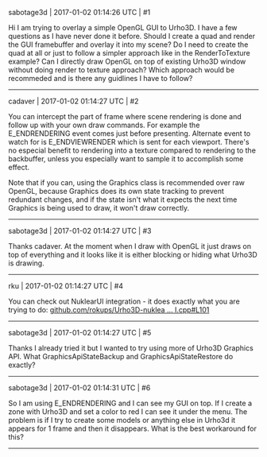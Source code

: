 sabotage3d | 2017-01-02 01:14:26 UTC | #1

Hi I am trying to overlay a simple OpenGL GUI to Urho3D. I have a few questions as I have never done it before. 
Should I create a quad and render the GUI framebuffer and overlay it into my scene?
Do I need to create the quad at all or just to follow a simpler approach like in the RenderToTexture example?
Can I directly draw OpenGL on top of existing Urho3D window without doing render to texture approach?
Which approach would be recommeded and is there any guidlines I have to follow?

-------------------------

cadaver | 2017-01-02 01:14:27 UTC | #2

You can intercept the part of frame where scene rendering is done and follow up with your own draw commands. For example the E_ENDRENDERING event comes just before presenting. Alternate event to watch for is E_ENDVIEWRENDER which is sent for each viewport. There's no especial benefit to rendering into a texture compared to rendering to the backbuffer, unless you especially want to sample it to accomplish some effect.

Note that if you can, using the Graphics class is recommended over raw OpenGL, because Graphics does its own state tracking to prevent redundant changes, and if the state isn't what it expects the next time Graphics is being used to draw, it won't draw correctly.

-------------------------

sabotage3d | 2017-01-02 01:14:27 UTC | #3

Thanks cadaver. At the moment when I draw with OpenGL it just draws on top of everything and it looks like it is either blocking or hiding what Urho3D is drawing.

-------------------------

rku | 2017-01-02 01:14:27 UTC | #4

You can check out NuklearUI integration - it does exactly what you are trying to do: [github.com/rokups/Urho3D-nuklea ... I.cpp#L101](https://github.com/rokups/Urho3D-nuklear-ui/blob/master/NuklearUI.cpp#L101)

-------------------------

sabotage3d | 2017-01-02 01:14:27 UTC | #5

Thanks I already tried it but I wanted to try using more of Urho3D Graphics API. 
What GraphicsApiStateBackup and GraphicsApiStateRestore do exactly?

-------------------------

sabotage3d | 2017-01-02 01:14:31 UTC | #6

So I am using E_ENDRENDERING and I can see my GUI on top. If I create a zone with Urho3D and set a color to red I can see it under the menu. The problem is if I try to create some models or anything else in Urho3d it appears for 1 frame and then it disappears. What is the best workaround for this?

-------------------------

